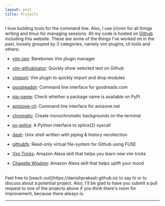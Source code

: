 ```yaml
---
layout: post
title: Projects
---
```


I love building tools for the command line. Also, I use (n)vim for all things writing and tmux for managing sessions. All my code is hosted on [Github](https://github.com/danishprakash) including this website. These are some of the things I've worked on in the past, loosely grouped by 3 categories, namely vim plugins, cli tools and others:


- [vim-zen](https://github.com/danishprakash/vim-zen): Barebones Vim plugin manager
- [vim-githubinator](https://github.com/danishprakash/vim-githubinator): Quickly show selected text on Github
- [vimport](https://github.com/danishprakash/vimport): Vim plugin to quickly import and drop modules

- [goodreadsh](https://github.com/danishprakash/goodreadsh): Command line interface for goodreads.com
- [pip-name](): Check whether a package name is available on PyPi
- [amizone-cli](https://github.com/danishprakash/amizone-cli): Command line interface for amizone.net
- [chromatic](https://github.com/danishprakash/chromatic): Create monochromatic backgrounds on the terminal

- [py-splice](https://github.com/danishprakash/py-splice): A Python interface to splice(2) syscall
- [dash](https://github.com/danishprakash/dash): Unix shell written with piping & history recollection
- [githubfs](https://github.com/danishprakash/githubfs): Read-only virtual file-system for Github using FUSE
- [Vim Tricks](https://www.amazon.com/gp/product/B07JC7SDT1): Amazon Alexa skill that helps you learn new vim tricks
- [Chapelle Wisdom](https://www.amazon.com/Danish-Prakash-Chapelle-Wisdom/dp/B07B3YT38D): Amazon Alexa skill that helps uplift your mood

<br>
Feel free to [reach out](https://danishprakash.github.io) to say hi or to discuss about a potential project. Also, I'll be glad to have you submit a pull request to one of the projects above if you think there's room for improvement, because there always is.

---

